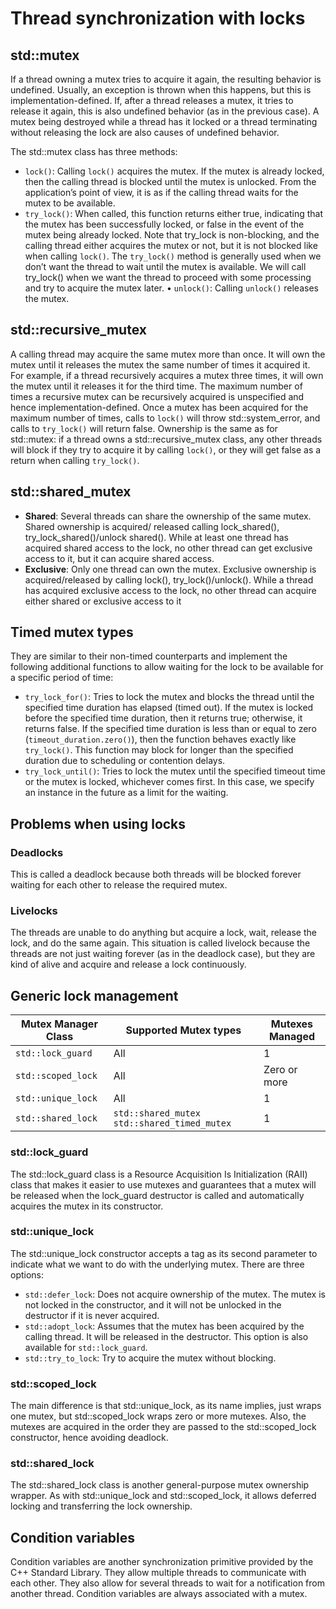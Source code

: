 # Thread synchronization with locks

## std::mutex

If a thread owning a mutex tries to acquire it again, the resulting behavior is undefined. Usually, an exception is thrown when this happens, but this is implementation-defined. If, after a thread releases a mutex, it tries to release it again, this is also undefined behavior (as in the previous case). A mutex being destroyed while a thread has it locked or a thread terminating without releasing the lock are also causes of undefined behavior.

The std::mutex class has three methods:
- `lock()`: Calling `lock()` acquires the mutex. If the mutex is already locked, then the calling thread is blocked until the mutex is unlocked. From the application’s point of view, it is as if the calling thread waits for the mutex to be available.
- `try_lock()`: When called, this function returns either true, indicating that the mutex has been successfully locked, or false in the event of the mutex being already locked. Note that try_lock is non-blocking, and the calling thread either acquires the mutex or not, but it is not blocked like when calling `lock()`. The `try_lock()` method is generally used when we don’t want the thread to wait until the mutex is available. We will call try_lock() when we want the thread to proceed with some processing and try to acquire the mutex later.
• `unlock()`: Calling `unlock()` releases the mutex.

## std::recursive_mutex

A calling thread may acquire the same mutex more than once. It will own the mutex until it releases the mutex the same number of times it acquired it. For example, if a thread recursively acquires a mutex three times, it will own the mutex until it releases it for the third time. The maximum number of times a recursive mutex can be recursively acquired is unspecified and hence implementation-defined. Once a mutex has been acquired for the maximum number of times, calls to `lock()` will throw std::system_error, and calls to `try_lock()` will return false. Ownership is the same as for std::mutex: if a thread owns a std::recursive_mutex class, any other threads will block if they try to acquire it by calling `lock()`, or they will get false as a return when calling `try_lock()`.

## std::shared_mutex

- **Shared**: Several threads can share the ownership of the same mutex. Shared ownership is acquired/ released calling lock_shared(), try_lock_shared()/unlock shared(). While at least one thread has acquired shared access to the lock, no other thread can get exclusive access to it, but it can acquire shared access.
- **Exclusive**: Only one thread can own the mutex. Exclusive ownership is acquired/released by calling lock(), try_lock()/unlock(). While a thread has acquired exclusive access to the lock, no other thread can acquire either shared or exclusive access to it

## Timed mutex types

They are similar to their non-timed counterparts and implement the following additional functions to allow waiting for the lock to be available for a specific period of time:
- `try_lock_for()`: Tries to lock the mutex and blocks the thread until the specified time duration has elapsed (timed out). If the mutex is locked before the specified time duration, then it returns true; otherwise, it returns false. If the specified time duration is less than or equal to zero (`timeout_duration.zero()`), then the function behaves exactly like `try_lock()`. This function may block for longer than the specified duration due to scheduling or contention delays.
- `try_lock_until()`: Tries to lock the mutex until the specified timeout time or the mutex is locked, whichever comes first. In this case, we specify an instance in the future as a limit for the waiting.

## Problems when using locks

### Deadlocks

This is called a deadlock because both threads will be blocked forever waiting for each other to release the required mutex.

### Livelocks

The threads are unable to do anything but acquire a lock, wait, release the lock, and do the same again. This situation is called livelock because the threads are not just waiting forever (as in the deadlock case), but they are kind of alive and acquire and release a lock continuously.

## Generic lock management

|Mutex Manager Class|Supported Mutex types|Mutexes Managed|
|---|---|---|
|`std::lock_guard`|All|1|
|`std::scoped_lock`|All|Zero or more|
|`std::unique_lock`|All|1|
|`std::shared_lock`|`std::shared_mutex` `std::shared_timed_mutex`|1|

### std::lock_guard

The std::lock_guard class is a Resource Acquisition Is Initialization (RAII) class that makes it easier to use mutexes and guarantees that a mutex will be released when the lock_guard destructor is called and automatically acquires the mutex in its constructor.

### std::unique_lock

The std::unique_lock constructor accepts a tag as its second parameter to indicate what we want to do with the underlying mutex. There are three options:
- `std::defer_lock`: Does not acquire ownership of the mutex. The mutex is not locked in the constructor, and it will not be unlocked in the destructor if it is never acquired.
- `std::adopt_lock`: Assumes that the mutex has been acquired by the calling thread. It will be released in the destructor. This option is also available for `std::lock_guard`.
- `std::try_to_lock`: Try to acquire the mutex without blocking.

### std::scoped_lock

The main difference is that std::unique_lock, as its name implies, just wraps one mutex, but std::scoped_lock wraps zero or more mutexes. Also, the mutexes are acquired in the order they are passed to the std::scoped_lock constructor, hence avoiding deadlock.

### std::shared_lock

The std::shared_lock class is another general-purpose mutex ownership wrapper. As with std::unique_lock and std::scoped_lock, it allows deferred locking and transferring the lock ownership.

## Condition variables

Condition variables are another synchronization primitive provided by the C++ Standard Library. They allow multiple threads to communicate with each other. They also allow for several threads to wait for a notification from another thread. Condition variables are always associated with a mutex.
